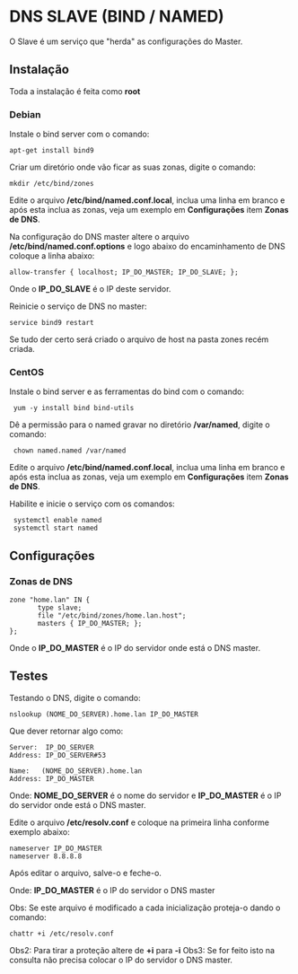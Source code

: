 # DNS SLAVE (BIND / NAMED)
O Slave é um serviço que "herda" as configurações do Master.

## Instalação
Toda a instalação é feita como **root**

### Debian
Instale o bind server com o comando:

`apt-get install bind9`

Criar um diretório onde vão ficar as suas zonas, digite o comando:

`mkdir /etc/bind/zones`

Edite o arquivo **/etc/bind/named.conf.local**, inclua uma linha em branco e após esta inclua as zonas, veja um exemplo em **Configurações** item **Zonas de DNS**.

Na configuração do DNS master altere o arquivo **/etc/bind/named.conf.options** e logo abaixo do encaminhamento de DNS coloque a linha abaixo:

`allow-transfer { localhost; IP_DO_MASTER; IP_DO_SLAVE; };`

Onde o **IP_DO_SLAVE** é o IP deste servidor.

Reinicie o serviço de DNS no master:

`service bind9 restart`

Se tudo der certo será criado o arquivo de host na pasta zones recém criada.

### CentOS
Instale o bind server e as ferramentas do bind com o comando:

` yum -y install bind bind-utils`

Dê a permissão para o named gravar no diretório **/var/named**, digite o comando:

` chown named.named /var/named`

Edite o arquivo **/etc/bind/named.conf.local**, inclua uma linha em branco e após esta inclua as zonas, veja um exemplo em **Configurações** item **Zonas de DNS**.

Habilite e inicie o serviço com os comandos:

```
 systemctl enable named
 systemctl start named
```

## Configurações
### Zonas de DNS
```
zone "home.lan" IN {
       type slave;
       file "/etc/bind/zones/home.lan.host";
       masters { IP_DO_MASTER; };       
};
```
Onde o **IP_DO_MASTER** é o IP do servidor onde está o DNS master.

## Testes
Testando o DNS, digite o comando:

`nslookup (NOME_DO_SERVER).home.lan IP_DO_MASTER`

Que dever retornar algo como:

```
Server:  IP_DO_SERVER
Address: IP_DO_SERVER#53

Name:   (NOME_DO_SERVER).home.lan
Address: IP_DO_MASTER
```

Onde: **NOME_DO_SERVER** é o nome do servidor e **IP_DO_MASTER** é o IP do servidor onde está o DNS master.

Edite o arquivo **/etc/resolv.conf** e coloque na primeira linha conforme exemplo abaixo:

```
nameserver IP_DO_MASTER
nameserver 8.8.8.8
```
Após editar o arquivo, salve-o e feche-o.

Onde: **IP_DO_MASTER** é o IP do servidor o DNS master

Obs: Se este arquivo é modificado a cada inicialização proteja-o dando o comando:

`chattr +i /etc/resolv.conf`

Obs2: Para tirar a proteção altere de **+i** para **-i**
Obs3: Se for feito isto na consulta não precisa colocar o IP do servidor o DNS master.
